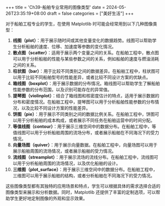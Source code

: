 +++
title = 'Ch39-船舶专业常用的图像类型'
date = 2024-05-26T23:35:19+08:00
draft = false
categories = ["美好生活"]
+++

对于船舶工程专业的学生，在使用 Matplotlib 时可能会经常用到以下几种图像类型：

1. **线图（plot）**：用于展示随时间或其他变量变化的数据趋势。线图可以帮助学生分析船舶的速度、位移、加速度等参数的变化情况。
2. **散点图（scatter）**：适用于展示两个变量之间的关系。在船舶工程中，散点图可以用于分析船舶的性能与某些参数之间的关系，例如船舶的速度与燃油消耗之间的关系。
3. **柱状图（bar）**：用于比较不同类别之间的数据差异。在船舶工程中，柱状图可以用于比较不同船舶型号的性能差异，或者比较不同设计方案的优缺点。
4. **箱线图（boxplot）**：用于展示数据的分布情况。箱线图可以帮助学生了解船舶性能参数的分布范围，以及识别可能存在的异常值。
5. **提琴图（violinplot）**：结合了箱线图和核密度估计的特点，适用于展示数据的分布和密度情况。在船舶工程中，提琴图可以用于分析船舶性能参数的分布情况，以及比较不同设计方案的性能差异。
6. **饼图（pie）**：用于展示不同类别之间的数据比例关系。在船舶工程中，饼图可以用于分析船舶的成本构成，或者展示不同任务在船舶运营中的时间分配。
7. **等值线图（contour）**：用于展示三维空间中的数据分布。在船舶工程中，等值线图可以用于分析船舶周围的流场分布，或者展示船舶在不同海况下的受力情况。
8. **向量场图（quiver）**：用于展示向量数据。在船舶工程中，向量场图可以用于展示船舶周围的流场情况，或者展示船舶的受力情况。
9. **流线图（streamplot）**：用于展示流场的流线分布。在船舶工程中，流线图可以用于分析船舶周围的流场情况，以及优化船舶的设计。
10. **三维图（plot_surface）**：用于展示三维空间中的数据分布。在船舶工程中，三维图可以用于展示船舶的结构，或者分析船舶在不同海况下的受力情况。

这些图像类型都有其独特的应用场景和特点，学生可以根据具体的需求选择合适的图像类型来展示和分析数据。同时，Matplotlib 还提供了丰富的定制选项，可以帮助学生更好地定制图像的外观和显示效果。
